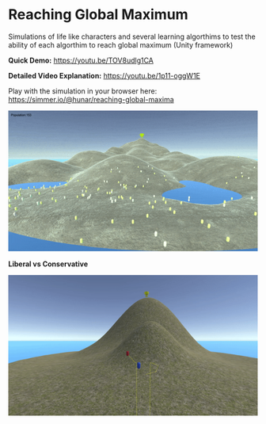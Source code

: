 # Reaching Global Maximum
Simulations of life like characters and several learning algorthims to test the ability of each algorthim to reach global maximum (Unity framework)

**Quick Demo:**
https://youtu.be/TOV8udlg1CA

**Detailed Video Explanation:**
https://youtu.be/1p11-oggW1E

Play with the simulation in your browser here:
https://simmer.io/@hunar/reaching-global-maxima

![](images/game_extinction1.gif)
</br>

**Liberal vs Conservative**

![](images/lib_v_cons.gif)
</br>




